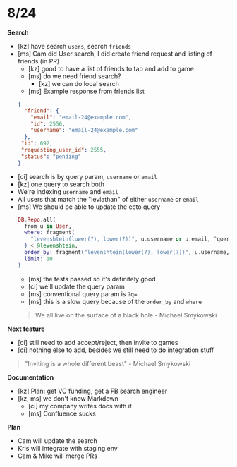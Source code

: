 # 8/24

**Search**
- [kz] have search `users`, search `friends`
- [ms] Cam did User search, I did create friend request and listing
of friends (in PR)
  - [kz] good to have a list of friends to tap and add to game
  - [ms] do we need friend search?
    - [kz] we can do local search
  - [ms] Example response from friends list
  ```json
  {
    "friend": {
      "email": "email-24@example.com",
      "id": 2556,
      "username": "email-24@example.com"
    },
   "id": 692,
   "requesting_user_id": 2555,
   "status": "pending"
  }
  ```
- [ci] search is by query param, `username` or `email`
- [kz] one query to search both
- We're indexing `username` and `email`
- All users that match the "leviathan" of either `username` or `email`
- [ms] We should be able to update the ecto query
  ```elixir
  DB.Repo.all(
    from u in User,
    where: fragment(
      "levenshtein(lower(?), lower(?))", u.username or u.email, ^query_string
    ) < @levenshtein,
    order_by: fragment("levenshtein(lower(?), lower(?))", u.username, ^query_string),
    limit: 10
  )
  ```
  - [ms] the tests passed so it's definitely good
  - [ci] we'll update the query param
  - [ms] conventional query param is `?q=`
  - [ms] this is a slow query because of the `order_by` and `where`
  > We all live on the surface of a black hole - Michael Smykowski
  
**Next feature**
  - [ci] still need to add accept/reject, then invite to games
  - [ci] nothing else to add, besides we still need to do integration stuff
  > "Inviting is a whole different beast" - Michael Smykowski

**Documentation**
  - [kz] Plan: get VC funding, get a FB search engineer
  - [kz, ms] we don't know Markdown
    - [ci] my company writes docs with it
    - [ms] Confluence sucks
    
**Plan**
  - Cam will update the search
  - Kris will integrate with staging env
  - Cam & Mike will merge PRs
